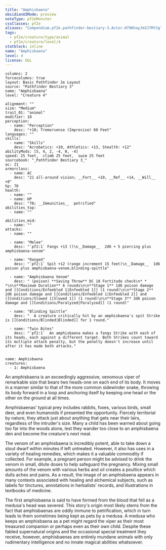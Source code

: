 ```yaml
---
title: "Amphisbaena"
obsidianUIMode: preview
noteType: pf2eMonster
cssClasses: pf2e
aliases: "Compendium.pf2e.pathfinder-bestiary-3.Actor.H796hayJm3J7MYJg" 
tags:
  - pf2e/creature/type/animal
  - pf2e/creature/level/4
statblock: inline
name: "Amphisbaena"
level: 4
license: OGL
---
```


```statblock
columns: 2
forcecolumns: true
layout: Basic Pathfinder 2e Layout
source: "Pathfinder Bestiary 3"
name: "Amphisbaena"
level: "Creature 4"

alignment: ""
size: "Medium"
trait_01: "animal"
modifier: 10
perception:
  - name: "Perception"
    desc: "+10; Tremorsense (Imprecise) 60 Feet"
languages: ""
skills:
  - name: "Skills"
    desc: "Acrobatics: +10, Athletics: +13, Stealth: +12"
abilityMods: [5, 4, 2, -4, 0, -4]
speed: 25 feet,  climb 25 feet,  swim 25 feet
sourcebook: "_Pathfinder Bestiary 3_"
ac: 21
armorclass:
  - name: AC
    desc: "21 all-around vision; __Fort__ +10, __Ref__ +14, __Will__ +8"
hp: 70
health:
  - name: ""
  - name: HP
    desc: "70; __Immunities__  petrified"
abilities_top:
  - name: ""

abilities_mid:
  - name: ""
attacks:
  - name: ""

  - name: "Melee"
    desc: "`pf2:1` Fangs +13 ()\n__Damage__  2d6 + 5 piercing plus amphisbaena-venom"

  - name: "Ranged"
    desc: "`pf2:1` Spit +12 (range increment 15 feet)\n__Damage__  1d6 poison plus amphisbaena-venom,blinding-spittle"

  - name: "Amphisbaena Venom"
    desc: " (poison) **Saving Throw** DC 18 Fortitude check\n* * *\n\n**Maximum Duration** 6 rounds\n\n**Stage 1** 1d6 poison damage and [[Conditions/Enfeebled 1|Enfeebled 1]] (1 round)\n\n**Stage 2** 2d6 poison damage and [[Conditions/Enfeebled 1|Enfeebled 2]] and [[Conditions/Slowed 1|Slowed 1]] (1 round)\n\n**Stage 3** 3d6 poison damage and [[Conditions/Paralyzed|Paralyzed]] (1 round)"

  - name: "Blinding Spittle"
    desc: "  A creature critically hit by an amphisbaena's spit Strike is [[Conditions/Blinded|Blinded]] for 1 round."

  - name: "Twin Bites"
    desc: "`pf2:1`  An amphisbaena makes a fangs Strike with each of its heads, each against a different target. Both Strikes count toward its multiple attack penalty, but the penalty doesn't increase until after it has made both attacks."
 
```

```encounter-table
name: Amphisbaena
creatures:
  - 1: Amphisbaena
```



An amphisbaena is an exceedingly aggressive, venomous viper of remarkable size that bears two heads-one on each end of its body. It moves in a manner similar to that of the more common sidewinder snake, throwing its body forward in a loop and anchoring itself by keeping one head or the other on the ground at all times.

Amphisbaenas' typical prey includes rabbits, foxes, various birds, small deer, and even humanoids if presented the opportunity. Fiercely territorial by nature, they attack just about anything that gets near their lairs, regardless of the intruder's size. Many a child has been warned about going too far into the woods alone, lest they wander too close to an amphisbaena den and become the creature's next meal.

The venom of an amphisbaena is incredibly potent, able to take down a stout dwarf within minutes if left untreated. However, it also has uses in a variety of healing remedies, which makes it a valuable commodity if collected. For example, a pregnant person might be advised to drink the venom in small, dilute doses to help safeguard the pregnancy. Mixing small amounts of the venom with various herbs and oil creates a poultice which dulls aches and pains. As a result, the image of an amphisbaena appears in many contexts associated with healing and alchemical subjects, such as labels for tinctures, annotations in herbalists' records, and illustrations in textbooks of medicine.

The first amphisbaena is said to have formed from the blood that fell as a medusa's head was severed. This story's origin most likely stems from the fact that amphisbaenas are oddly immune to petrification, which in turn leads to them sometimes being kept as pets by a medusa. A medusa who keeps an amphisbaena as a pet might regard the viper as their most treasured companion or perhaps even as their own child. Despite these fabled supernatural origins and the occasional special treatment they receive, however, amphisbaenas are entirely mundane animals with only rudimentary intelligence and no innate magical abilities whatsoever.
